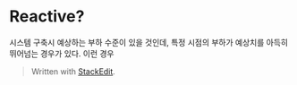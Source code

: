 # Reactive?

시스템 구축시 예상하는 부하 수준이 있을 것인데,  특정 시점의 부하가 예상치를 아득히 뛰어넘는 경우가 있다. 이런 경우 






> Written with [StackEdit](https://stackedit.io/).
<!--stackedit_data:
eyJoaXN0b3J5IjpbLTE1NTUyNTUzODQsNDk4NDMwNTAwXX0=
-->